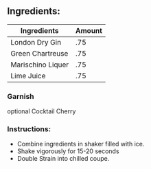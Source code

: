 

## Ingredients:
| Ingredients      | Amount | 
| ---------------- | ------ |
| London Dry Gin   | .75    |
| Green Chartreuse | .75    |
| Marischino Liquer      | .75    |
| Lime Juice       | .75    |

### Garnish
optional
	Cocktail Cherry

### Instructions:
- Combine ingredients in shaker filled with ice.
- Shake vigorously for 15-20 seconds
- Double Strain into chilled coupe.